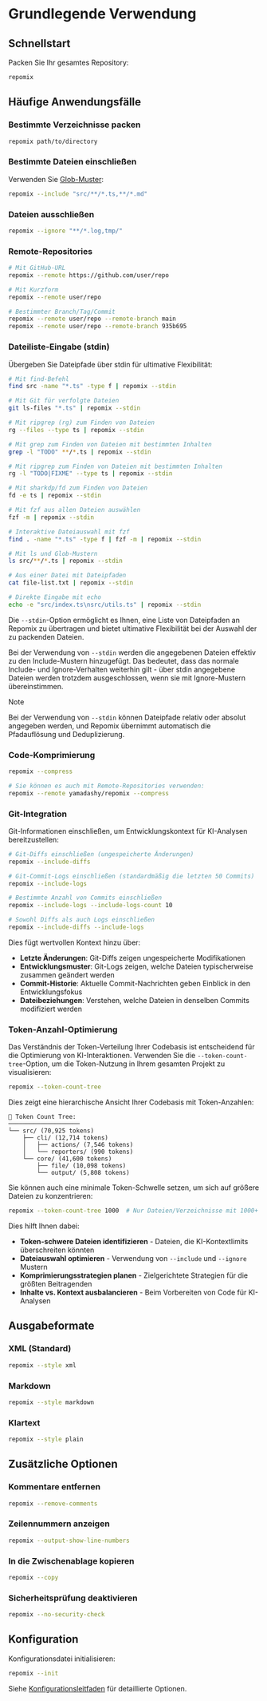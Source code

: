 # Grundlegende Verwendung

## Schnellstart

Packen Sie Ihr gesamtes Repository:
```bash
repomix
```

## Häufige Anwendungsfälle

### Bestimmte Verzeichnisse packen
```bash
repomix path/to/directory
```

### Bestimmte Dateien einschließen
Verwenden Sie [Glob-Muster](https://github.com/mrmlnc/fast-glob?tab=readme-ov-file#pattern-syntax):
```bash
repomix --include "src/**/*.ts,**/*.md"
```

### Dateien ausschließen
```bash
repomix --ignore "**/*.log,tmp/"
```

### Remote-Repositories
```bash
# Mit GitHub-URL
repomix --remote https://github.com/user/repo

# Mit Kurzform
repomix --remote user/repo

# Bestimmter Branch/Tag/Commit
repomix --remote user/repo --remote-branch main
repomix --remote user/repo --remote-branch 935b695
```

### Dateiliste-Eingabe (stdin)

Übergeben Sie Dateipfade über stdin für ultimative Flexibilität:

```bash
# Mit find-Befehl
find src -name "*.ts" -type f | repomix --stdin

# Mit Git für verfolgte Dateien
git ls-files "*.ts" | repomix --stdin

# Mit ripgrep (rg) zum Finden von Dateien
rg --files --type ts | repomix --stdin

# Mit grep zum Finden von Dateien mit bestimmten Inhalten
grep -l "TODO" **/*.ts | repomix --stdin

# Mit ripgrep zum Finden von Dateien mit bestimmten Inhalten
rg -l "TODO|FIXME" --type ts | repomix --stdin

# Mit sharkdp/fd zum Finden von Dateien
fd -e ts | repomix --stdin

# Mit fzf aus allen Dateien auswählen
fzf -m | repomix --stdin

# Interaktive Dateiauswahl mit fzf
find . -name "*.ts" -type f | fzf -m | repomix --stdin

# Mit ls und Glob-Mustern
ls src/**/*.ts | repomix --stdin

# Aus einer Datei mit Dateipfaden
cat file-list.txt | repomix --stdin

# Direkte Eingabe mit echo
echo -e "src/index.ts\nsrc/utils.ts" | repomix --stdin
```

Die `--stdin`-Option ermöglicht es Ihnen, eine Liste von Dateipfaden an Repomix zu übertragen und bietet ultimative Flexibilität bei der Auswahl der zu packenden Dateien.

Bei der Verwendung von `--stdin` werden die angegebenen Dateien effektiv zu den Include-Mustern hinzugefügt. Das bedeutet, dass das normale Include- und Ignore-Verhalten weiterhin gilt - über stdin angegebene Dateien werden trotzdem ausgeschlossen, wenn sie mit Ignore-Mustern übereinstimmen.

> [!NOTE]
> Bei der Verwendung von `--stdin` können Dateipfade relativ oder absolut angegeben werden, und Repomix übernimmt automatisch die Pfadauflösung und Deduplizierung.

### Code-Komprimierung

```bash
repomix --compress

# Sie können es auch mit Remote-Repositories verwenden:
repomix --remote yamadashy/repomix --compress
```

### Git-Integration

Git-Informationen einschließen, um Entwicklungskontext für KI-Analysen bereitzustellen:

```bash
# Git-Diffs einschließen (ungespeicherte Änderungen)
repomix --include-diffs

# Git-Commit-Logs einschließen (standardmäßig die letzten 50 Commits)
repomix --include-logs

# Bestimmte Anzahl von Commits einschließen
repomix --include-logs --include-logs-count 10

# Sowohl Diffs als auch Logs einschließen
repomix --include-diffs --include-logs
```

Dies fügt wertvollen Kontext hinzu über:
- **Letzte Änderungen**: Git-Diffs zeigen ungespeicherte Modifikationen
- **Entwicklungsmuster**: Git-Logs zeigen, welche Dateien typischerweise zusammen geändert werden
- **Commit-Historie**: Aktuelle Commit-Nachrichten geben Einblick in den Entwicklungsfokus
- **Dateibeziehungen**: Verstehen, welche Dateien in denselben Commits modifiziert werden

### Token-Anzahl-Optimierung

Das Verständnis der Token-Verteilung Ihrer Codebasis ist entscheidend für die Optimierung von KI-Interaktionen. Verwenden Sie die `--token-count-tree`-Option, um die Token-Nutzung in Ihrem gesamten Projekt zu visualisieren:

```bash
repomix --token-count-tree
```

Dies zeigt eine hierarchische Ansicht Ihrer Codebasis mit Token-Anzahlen:

```
🔢 Token Count Tree:
────────────────────
└── src/ (70,925 tokens)
    ├── cli/ (12,714 tokens)
    │   ├── actions/ (7,546 tokens)
    │   └── reporters/ (990 tokens)
    └── core/ (41,600 tokens)
        ├── file/ (10,098 tokens)
        └── output/ (5,808 tokens)
```

Sie können auch eine minimale Token-Schwelle setzen, um sich auf größere Dateien zu konzentrieren:

```bash
repomix --token-count-tree 1000  # Nur Dateien/Verzeichnisse mit 1000+ Tokens anzeigen
```

Dies hilft Ihnen dabei:
- **Token-schwere Dateien identifizieren** - Dateien, die KI-Kontextlimits überschreiten könnten
- **Dateiauswahl optimieren** - Verwendung von `--include` und `--ignore` Mustern
- **Komprimierungsstrategien planen** - Zielgerichtete Strategien für die größten Beitragenden
- **Inhalte vs. Kontext ausbalancieren** - Beim Vorbereiten von Code für KI-Analysen

## Ausgabeformate

### XML (Standard)
```bash
repomix --style xml
```

### Markdown
```bash
repomix --style markdown
```

### Klartext
```bash
repomix --style plain
```

## Zusätzliche Optionen

### Kommentare entfernen
```bash
repomix --remove-comments
```

### Zeilennummern anzeigen
```bash
repomix --output-show-line-numbers
```

### In die Zwischenablage kopieren
```bash
repomix --copy
```

### Sicherheitsprüfung deaktivieren
```bash
repomix --no-security-check
```

## Konfiguration

Konfigurationsdatei initialisieren:
```bash
repomix --init
```

Siehe [Konfigurationsleitfaden](/de/guide/configuration) für detaillierte Optionen. 
